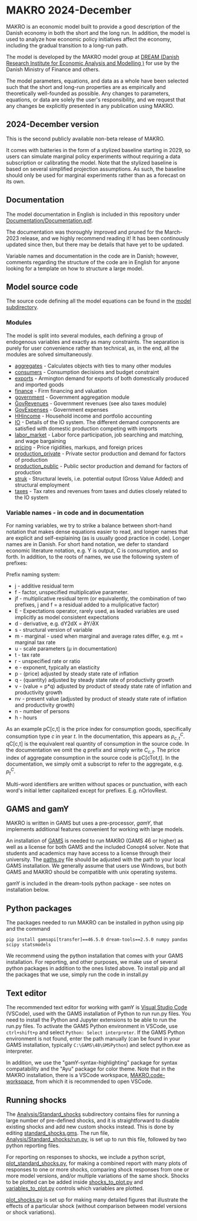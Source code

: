 # MAKRO 2024-December
MAKRO is an economic model built to provide a good description of the Danish economy in both the short and the long run.
In addition, the model is used to analyze how economic policy initiatives affect the economy, including the gradual transition to a long-run path.

The model is developed by the MAKRO model group at [DREAM (Danish Research Institute for Economic Analysis and Modelling )](https://dreamgruppen.dk/) for use by the Danish Ministry of Finance and others.

The model parameters, equations, and data as a whole have been selected such that the short and long-run properties are as empirically and theoretically well-founded as possible. Any changes to parameters, equations, or data are solely the user's responsibility, and we request that any changes be explicitly presented in any publication using MAKRO.

## 2024-December version
This is the second publicly available non-beta release of MAKRO.

It comes with batteries in the form of a stylized baseline starting in 2029, so users can simulate marginal policy experiments without requiring a data subscription or calibrating the model. Note that the stylized baseline is based on several simplified projection assumptions. As such, the baseline should only be used for marginal experiments rather than as a forecast on its own.

## Documentation
The model documentation in English is included in this repository under [Documentation/Documentation.pdf](Documentation/Documentation.pdf).

The documentation was thoroughly improved and pruned for the March-2023 release, and we highly recommend reading it!
It has been continously updated since then, but there may be details that have yet to be updated.

Variable names and documentation in the code are in Danish; however, comments regarding the structure of the code are in English for anyone looking for a template on how to structure a large model.

## Model source code
The source code defining all the model equations can be found in the [model subdirectory](Model/).

### Modules
The model is split into several modules, each defining a group of endogenous variables and exactly as many constraints. The separation is purely for user convenience rather than technical, as, in the end, all the modules are solved simultaneously.

- [aggregates](Model/aggregates.gms) - Calculates objects with ties to many other modules
- [consumers](Model/consumers.gms) - Consumption decisions and budget constraint
- [exports](Model/exports.gms) - Armington demand for exports of both domestically produced and imported goods
- [finance](Model/finance.gms) - Firm financing and valuation
- [government](Model/government.gms) - Government aggregation module
- [GovRevenues](Model/GovRevenues.gms) - Government revenues (see also taxes module)
- [GovExpenses](Model/GovExpenses.gms) - Government expenses
- [HHincome](Model/HHincome.gms) - Household income and portfolio accounting
- [IO](Model/IO.gms) - Details of the IO system. The different demand components are satisfied with domestic production competing with imports
- [labor_market](Model/labor_market.gms) - Labor force participation, job searching and matching, and wage bargaining
- [pricing](Model/pricing.gms) - Price rigidities, markups, and foreign prices
- [production_private](Model/production_private.gms) - Private sector production and demand for factors of production
- [production_public](Model/production_public.gms) - Public sector production and demand for factors of production
- [struk](Model/struk.gms) - Structural levels, i.e. potential output (Gross Value Added) and structural employment
- [taxes](Model/taxes.gms) - Tax rates and revenues from taxes and duties closely related to the IO system 

### Variable names - in code and in documentation
For naming variables, we try to strike a balance between short-hand notation that makes dense equations easier to read, and longer names that are explicit and self-explaining (as is usually good practice in code). Longer names are in Danish. For short hand notation, we defer to standard economic literature notation, e.g. Y is output, C is consumption, and so forth.
In addition, to the roots of names, we use the following system of prefixes:

Prefix naming system:
- j - additive residual term
- f - factor, unspecified multiplicative parameter.
- jf - multiplicative residual term (or equivalently, the combination of two prefixes, j and f = a residual added to a muliplicative factor)
- E - Expectations operator, rarely used, as leaded variables are used implicitly as model consistent expectations
- d - derivative, e.g. dY2dX = ∂Y/∂X
- s - structural version of variable
- m - marginal - used when marginal and average rates differ, e.g. mt = marginal tax rate
- u - scale parameters (μ in documentation) 
- t - tax rate
- r - unspecified rate or ratio
- e - exponent, typically an elasticity
- p - (price) adjusted by steady state rate of inflation
- q - (quantity) adjusted by steady state rate of productivity growth 
- v - (value = p*q) adjusted by product of steady state rate of inflation and productivity growth
- nv - present value (adjusted by product of steady state rate of inflation and productivity growth)
- n - number of persons
- h - hours

As an example pC[c,t] is the price index for consumption goods, specifically consumption type $c$ in year $t$. In the documentation, this appears as $p^C_{c,t}$. qC[c,t] is the equivalent real quantity of consumption in the source code. In the documentation we omit the $q$ prefix and simply write $C_{c,t}$. The price index of aggregate consumption in the source code is pC[cTot,t]. In the documentation, we simply omit a subscript to refer to the aggregate, e.g. $p^C_t$.

Multi-word identifiers are written without spaces or punctuation, with each word's initial letter capitalized except for prefixes. E.g. nOrlovRest.

## GAMS and gamY
MAKRO is written in GAMS but uses a pre-processor, *gamY*, that implements additional features convenient for working with large models.

An installation of [GAMS](https://www.gams.com/) is needed to run MAKRO (GAMS 46 or higher) as well as a license for both GAMS and the included Conopt4 solver. Note that students and academics may have access to a license through their university.
The [paths.py](paths.py) file should be adjusted with the path to your local GAMS installation. We generally assume that users use Windows, but both GAMS and MAKRO should be compatible with unix operating systems.

gamY is included in the dream-tools python package - see notes on installation below.

## Python packages
The packages needed to run MAKRO can be installed in python using pip and the command
```
pip install gamsapi[transfer]==46.5.0 dream-tools==2.5.0 numpy pandas scipy statsmodels
```

We recommend using the python installation that comes with your GAMS installation.
For reporting, and other purposes, we make use of several python packages in addition to the ones listed above.
To install pip and all the packages that we use, simply run the code in install.py

## Text editor
The recommended text editor for working with gamY is [Visual Studio Code](https://code.visualstudio.com/) (VSCode), used with the GAMS installation of Python to run run.py files. You need to install the Python and Jupyter extensions to be able to run the run.py files. To activate the GAMS Python environment in VSCode, use ```ctrl+shift+p``` and select ```Python: Select interpreter```. If the GAMS Python environment is not found, enter the path manually (can be found in your GAMS installation, typically ```C:\GAMS\48\GMSPython```) and select python.exe as interpreter.

In addition, we use the "gamY-syntax-highlighting" package for syntax compatability and the "Ayu" package for color theme. Note that in the MAKRO installation, there is a VSCode workspace, [MAKRO.code-workspace](MAKRO.code-workspace), from which it is recommended to open VSCode. 

## Running shocks
The [Analysis/Standard_shocks](Analysis/Standard_shocks) subdirectory contains files for running a large number of pre-defined shocks, and it is straightforward to disable existing shocks and add new custom shocks instead. This is done by editing [standard_shocks.gms](Analysis/Standard_shocks/standard_shocks.gms). The run file, [Analysis/Standard_shocks/run.py](Analysis/Standard_shocks/run.py), is set up to run this file, followed by two python reporting files.

For reporting on responses to shocks, we include a python script, [plot_standard_shocks.py](Analysis/Standard_shocks/plot_standard_shocks.py), for making a combined report with many plots of responses to one or more shocks, comparing shock responses from one or more model versions, and/or multiple variations of the same shock. Shocks to be plotted can be added inside [shocks_to_plot.py](shocks_to_plot.py) and [variables_to_plot.py](variables_to_plot.py) controls which variables are plotted.

[plot_shocks.py](Analysis/Standard_shocks/plot_shocks.py) is set up for making many detailed figures that illustrate the effects of a particular shock (without comparison between model versions or shock variations).
  